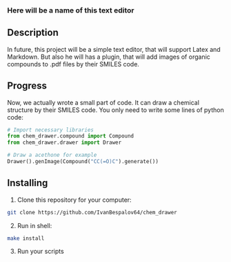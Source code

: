 ### Here will be a name of this text editor

## Description

In future, this project will be a simple text editor, that will support Latex and Markdown. But also he will has a plugin, that will add images of organic compounds to .pdf files by their SMILES code.

## Progress

Now, we actually wrote a small part of code. It can draw a chemical structure by their SMILES code. You only need to write some lines of python code:

```python
# Import necessary libraries
from chem_drawer.compound import Compound
from chem_drawer.drawer import Drawer

# Draw a acethone for example
Drawer().genImage(Compound("CC(=O)C").generate())
```



## Installing

1. Clone this repository for your computer:

```bash
git clone https://github.com/IvanBespalov64/chem_drawer
```

2. Run in shell:

```bash
make install
```

3. Run your scripts
